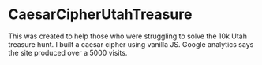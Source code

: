 # CaesarCipherUtahTreasure
This was created to help those who were struggling to solve the 10k Utah treasure hunt. I built a caesar cipher using vanilla JS. Google analytics says the site produced over a 5000 visits.
